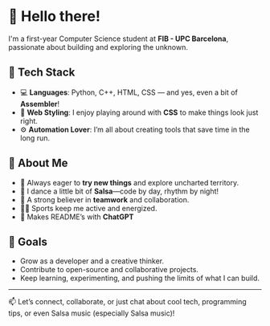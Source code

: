 # 👋 Hello there!

I'm a first-year Computer Science student at **FIB - UPC Barcelona**, passionate about building and exploring the unknown.

## 🧠 Tech Stack

- 💻 **Languages**: Python, C++, HTML, CSS — and yes, even a bit of **Assembler**!
- 🎨 **Web Styling**: I enjoy playing around with **CSS** to make things look just right.
- ⚙️ **Automation Lover**: I’m all about creating tools that save time in the long run.

## 🎯 About Me

- 🧪 Always eager to **try new things** and explore uncharted territory.
- 🕺 I dance a little bit of **Salsa**—code by day, rhythm by night!
- 🤝 A strong believer in **teamwork** and collaboration.
- 🏃‍♂️ Sports keep me active and energized.
- 📄 Makes README’s with **ChatGPT**

## 🚀 Goals

- Grow as a developer and a creative thinker.
- Contribute to open-source and collaborative projects.
- Keep learning, experimenting, and pushing the limits of what I can build.

---

📫 Let’s connect, collaborate, or just chat about cool tech, programming tips, or even Salsa music (especially Salsa music)!
